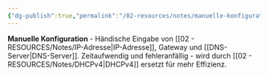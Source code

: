 ```yaml
---
{"dg-publish":true,"permalink":"/02-resources/notes/manuelle-konfiguration/","tags":["informatik/netzwerk/manuell"],"noteIcon":"","updated":"2025-09-15T15:52:56.184+02:00"}
---
```


**Manuelle Konfiguration** - Händische Eingabe von [[02 - RESOURCES/Notes/IP-Adresse\|IP-Adresse]], Gateway und [[DNS-Server\|DNS-Server]].
Zeitaufwendig und fehleranfällig - wird durch [[02 - RESOURCES/Notes/DHCPv4\|DHCPv4]] ersetzt für mehr Effizienz.